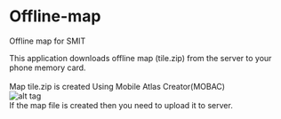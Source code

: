 # Offline-map
Offline map for SMIT

This application downloads offline map (tile.zip) from the server to your phone memory card.</br>
</br>
Map tile.zip is created Using Mobile Atlas Creator(MOBAC)</br>
![alt tag](http://phonewe.freeiz.com/smit/screenshots/mobac.png)
</br>
If the map file is created then you need to upload it to server.</br>
